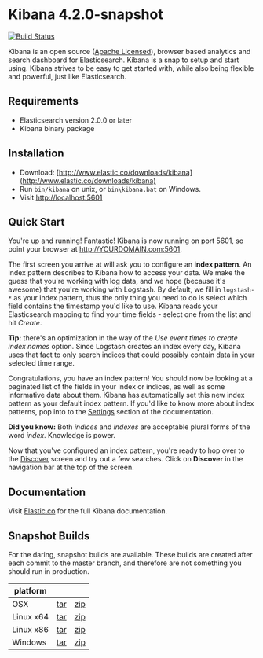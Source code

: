 # Kibana 4.2.0-snapshot

[![Build Status](https://travis-ci.org/elastic/kibana.svg?branch=master)](https://travis-ci.org/elastic/kibana?branch=master)

Kibana is an open source ([Apache Licensed](https://github.com/elastic/kibana/blob/master/LICENSE.md)), browser based analytics and search dashboard for Elasticsearch. Kibana is a snap to setup and start using. Kibana strives to be easy to get started with, while also being flexible and powerful, just like Elasticsearch.

## Requirements

- Elasticsearch version 2.0.0 or later
- Kibana binary package

## Installation

* Download: [http://www.elastic.co/downloads/kibana](http://www.elastic.co/downloads/kibana)
* Run `bin/kibana` on unix, or `bin\kibana.bat` on Windows.
* Visit [http://localhost:5601](http://localhost:5601)

## Quick Start

You're up and running! Fantastic! Kibana is now running on port 5601, so point your browser at http://YOURDOMAIN.com:5601.

The first screen you arrive at will ask you to configure an **index pattern**. An index pattern describes to Kibana how to access your data. We make the guess that you're working with log data, and we hope (because it's awesome) that you're working with Logstash. By default, we fill in `logstash-*` as your index pattern, thus the only thing you need to do is select which field contains the timestamp you'd like to use. Kibana reads your Elasticsearch mapping to find your time fields - select one from the list and hit *Create*.

**Tip:** there's an optimization in the way of the *Use event times to create index names* option. Since Logstash creates an index every day, Kibana uses that fact to only search indices that could possibly contain data in your selected time range.

Congratulations, you have an index pattern! You should now be looking at a paginated list of the fields in your index or indices, as well as some informative data about them. Kibana has automatically set this new index pattern as your default index pattern. If you'd like to know more about index patterns, pop into to the [Settings](#settings) section of the documentation.

**Did you know:** Both *indices* and *indexes* are acceptable plural forms of the word *index*. Knowledge is power.

Now that you've configured an index pattern, you're ready to hop over to the [Discover](#discover) screen and try out a few searches. Click on **Discover** in the navigation bar at the top of the screen.

## Documentation

Visit [Elastic.co](http://www.elastic.co/guide/en/kibana/current/index.html) for the full Kibana documentation.

## Snapshot Builds

For the daring, snapshot builds are available. These builds are created after each commit to the master branch, and therefore are not something you should run in production.

| platform |  |  |
| --- | --- | --- |
| OSX | [tar](http://download.elastic.co/kibana/snapshots/kibana-4.2.0-snapshot-darwin-x64.tar.gz) | [zip](http://download.elastic.co/kibana/snapshots/kibana-4.2.0-snapshot-darwin-x64.zip) |
| Linux x64 | [tar](http://download.elastic.co/kibana/snapshots/kibana-4.2.0-snapshot-linux-x64.tar.gz) | [zip](http://download.elastic.co/kibana/snapshots/kibana-4.2.0-snapshot-linux-x64.zip) |
| Linux x86 | [tar](http://download.elastic.co/kibana/snapshots/kibana-4.2.0-snapshot-linux-x86.tar.gz) | [zip](http://download.elastic.co/kibana/snapshots/kibana-4.2.0-snapshot-linux-x86.zip) |
| Windows | [tar](http://download.elastic.co/kibana/snapshots/kibana-4.2.0-snapshot-windows.tar.gz) | [zip](http://download.elastic.co/kibana/snapshots/kibana-4.2.0-snapshot-windows.zip) |
